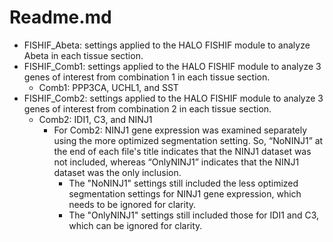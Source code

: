 # Readme.md
- FISHIF_Abeta: settings applied to the HALO FISHIF module to analyze Abeta in each tissue section.
- FISHIF_Comb1: settings applied to the HALO FISHIF module to analyze 3 genes of interest from combination 1 in each tissue section.
    - Comb1: PPP3CA, UCHL1, and SST
- FISHIF_Comb2: settings applied to the HALO FISHIF module to analyze 3 genes of interest from combination 2 in each tissue section.
    - Comb2: IDI1, C3, and NINJ1
        - For Comb2: NINJ1 gene expression was examined separately using the more optimized segmentation setting. So, “NoNINJ1” at the end of each file's title indicates that the NINJ1 dataset was not included, whereas “OnlyNINJ1” indicates that the NINJ1 dataset was the only inclusion.
           - The "NoNINJ1" settings still included the less optimized segmentation settings for NINJ1 gene expression, which needs to be ignored for clarity.
           - The "OnlyNINJ1" settings still included those for IDI1 and C3, which can be ignored for clarity.